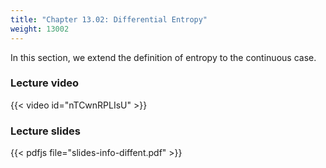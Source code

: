 ```yaml
---
title: "Chapter 13.02: Differential Entropy"
weight: 13002
---
```

In this section, we extend the definition of entropy to the continuous case.

<!--more-->

### Lecture video

{{< video id="nTCwnRPLIsU" >}}

### Lecture slides

{{< pdfjs file="slides-info-diffent.pdf" >}}
